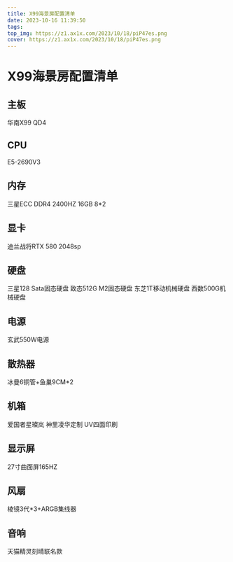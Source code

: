 ```yaml
---
title: X99海景房配置清单
date: 2023-10-16 11:39:50
tags:
top_img: https://z1.ax1x.com/2023/10/18/piP47es.png
cover: https://z1.ax1x.com/2023/10/18/piP47es.png
---
```

# X99海景房配置清单

## 主板
华南X99 QD4
## CPU
E5-2690V3
## 内存
三星ECC DDR4 2400HZ 16GB 8*2
## 显卡
迪兰战将RTX 580 2048sp
## 硬盘
三星128 Sata固态硬盘
致态512G M2固态硬盘
东芝1T移动机械硬盘
西数500G机械硬盘
## 电源
玄武550W电源
## 散热器
冰曼6铜管+鱼巢9CM*2
## 机箱
爱国者星璨岚 神里凌华定制 UV四面印刷
## 显示屏
27寸曲面屏165HZ
## 风扇
棱镜3代*3+ARGB集线器
## 音响
天猫精灵刻晴联名款